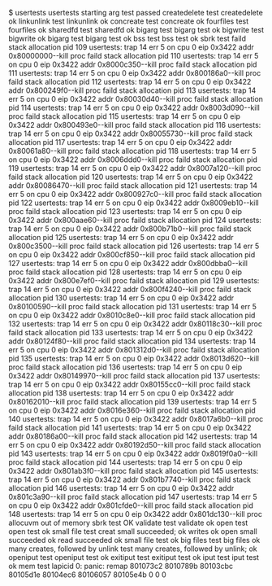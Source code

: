 $ usertests
usertests starting
arg test passed
createdelete test
createdelete ok
linkunlink test
linkunlink ok
concreate test
concreate ok
fourfiles test
fourfiles ok
sharedfd test
sharedfd ok
bigarg test
bigarg test ok
bigwrite test
bigwrite ok
bigarg test
bigarg test ok
bss test
bss test ok
sbrk test
faild stack allocation
pid 109 usertests: trap 14 err 5 on cpu 0 eip 0x3422 addr 0x80000000--kill proc
faild stack allocation
pid 110 usertests: trap 14 err 5 on cpu 0 eip 0x3422 addr 0x8000c350--kill proc
faild stack allocation
pid 111 usertests: trap 14 err 5 on cpu 0 eip 0x3422 addr 0x800186a0--kill proc
faild stack allocation
pid 112 usertests: trap 14 err 5 on cpu 0 eip 0x3422 addr 0x800249f0--kill proc
faild stack allocation
pid 113 usertests: trap 14 err 5 on cpu 0 eip 0x3422 addr 0x80030d40--kill proc
faild stack allocation
pid 114 usertests: trap 14 err 5 on cpu 0 eip 0x3422 addr 0x8003d090--kill proc
faild stack allocation
pid 115 usertests: trap 14 err 5 on cpu 0 eip 0x3422 addr 0x800493e0--kill proc
faild stack allocation
pid 116 usertests: trap 14 err 5 on cpu 0 eip 0x3422 addr 0x80055730--kill proc
faild stack allocation
pid 117 usertests: trap 14 err 5 on cpu 0 eip 0x3422 addr 0x80061a80--kill proc
faild stack allocation
pid 118 usertests: trap 14 err 5 on cpu 0 eip 0x3422 addr 0x8006ddd0--kill proc
faild stack allocation
pid 119 usertests: trap 14 err 5 on cpu 0 eip 0x3422 addr 0x8007a120--kill proc
faild stack allocation
pid 120 usertests: trap 14 err 5 on cpu 0 eip 0x3422 addr 0x80086470--kill proc
faild stack allocation
pid 121 usertests: trap 14 err 5 on cpu 0 eip 0x3422 addr 0x800927c0--kill proc
faild stack allocation
pid 122 usertests: trap 14 err 5 on cpu 0 eip 0x3422 addr 0x8009eb10--kill proc
faild stack allocation
pid 123 usertests: trap 14 err 5 on cpu 0 eip 0x3422 addr 0x800aae60--kill proc
faild stack allocation
pid 124 usertests: trap 14 err 5 on cpu 0 eip 0x3422 addr 0x800b71b0--kill proc
faild stack allocation
pid 125 usertests: trap 14 err 5 on cpu 0 eip 0x3422 addr 0x800c3500--kill proc
faild stack allocation
pid 126 usertests: trap 14 err 5 on cpu 0 eip 0x3422 addr 0x800cf850--kill proc
faild stack allocation
pid 127 usertests: trap 14 err 5 on cpu 0 eip 0x3422 addr 0x800dbba0--kill proc
faild stack allocation
pid 128 usertests: trap 14 err 5 on cpu 0 eip 0x3422 addr 0x800e7ef0--kill proc
faild stack allocation
pid 129 usertests: trap 14 err 5 on cpu 0 eip 0x3422 addr 0x800f4240--kill proc
faild stack allocation
pid 130 usertests: trap 14 err 5 on cpu 0 eip 0x3422 addr 0x80100590--kill proc
faild stack allocation
pid 131 usertests: trap 14 err 5 on cpu 0 eip 0x3422 addr 0x8010c8e0--kill proc
faild stack allocation
pid 132 usertests: trap 14 err 5 on cpu 0 eip 0x3422 addr 0x80118c30--kill proc
faild stack allocation
pid 133 usertests: trap 14 err 5 on cpu 0 eip 0x3422 addr 0x80124f80--kill proc
faild stack allocation
pid 134 usertests: trap 14 err 5 on cpu 0 eip 0x3422 addr 0x801312d0--kill proc
faild stack allocation
pid 135 usertests: trap 14 err 5 on cpu 0 eip 0x3422 addr 0x8013d620--kill proc
faild stack allocation
pid 136 usertests: trap 14 err 5 on cpu 0 eip 0x3422 addr 0x80149970--kill proc
faild stack allocation
pid 137 usertests: trap 14 err 5 on cpu 0 eip 0x3422 addr 0x80155cc0--kill proc
faild stack allocation
pid 138 usertests: trap 14 err 5 on cpu 0 eip 0x3422 addr 0x80162010--kill proc
faild stack allocation
pid 139 usertests: trap 14 err 5 on cpu 0 eip 0x3422 addr 0x8016e360--kill proc
faild stack allocation
pid 140 usertests: trap 14 err 5 on cpu 0 eip 0x3422 addr 0x8017a6b0--kill proc
faild stack allocation
pid 141 usertests: trap 14 err 5 on cpu 0 eip 0x3422 addr 0x80186a00--kill proc
faild stack allocation
pid 142 usertests: trap 14 err 5 on cpu 0 eip 0x3422 addr 0x80192d50--kill proc
faild stack allocation
pid 143 usertests: trap 14 err 5 on cpu 0 eip 0x3422 addr 0x8019f0a0--kill proc
faild stack allocation
pid 144 usertests: trap 14 err 5 on cpu 0 eip 0x3422 addr 0x801ab3f0--kill proc
faild stack allocation
pid 145 usertests: trap 14 err 5 on cpu 0 eip 0x3422 addr 0x801b7740--kill proc
faild stack allocation
pid 146 usertests: trap 14 err 5 on cpu 0 eip 0x3422 addr 0x801c3a90--kill proc
faild stack allocation
pid 147 usertests: trap 14 err 5 on cpu 0 eip 0x3422 addr 0x801cfde0--kill proc
faild stack allocation
pid 148 usertests: trap 14 err 5 on cpu 0 eip 0x3422 addr 0x801dc130--kill proc
allocuvm out of memory
sbrk test OK
validate test
validate ok
open test
open test ok
small file test
creat small succeeded; ok
writes ok
open small succeeded ok
read succeeded ok
small file test ok
big files test
big files ok
many creates, followed by unlink test
many creates, followed by unlink; ok
openiput test
openiput test ok
exitiput test
exitiput test ok
iput test
iput test ok
mem test
lapicid 0: panic: remap
 801073c2 8010789b 80103cbc 80105d1e 80104ec6 80106057 80105e4b 0 0 0

